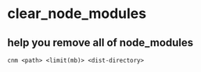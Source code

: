 # clear_node_modules

## help you remove all of node_modules

```
cnm <path> <limit(mb)> <dist-directory>
```
